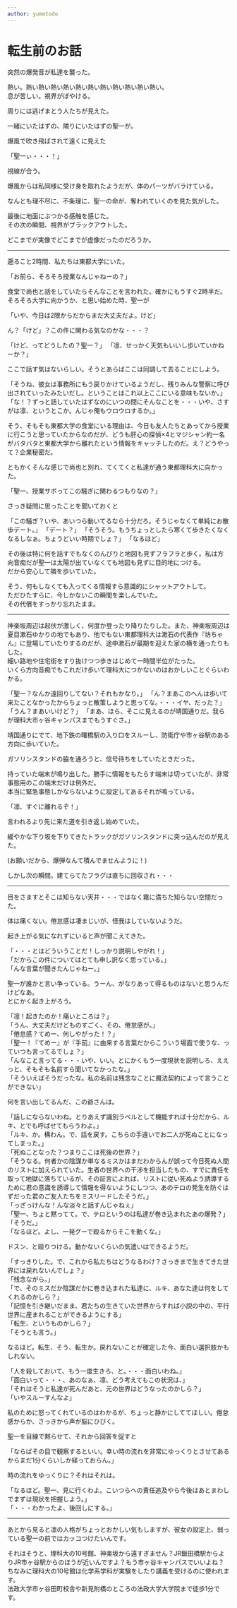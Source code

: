 ```yaml
---
author: yumetodo
---
```


# 転生前のお話

突然の爆発音が私達を襲った。

熱い。熱い熱い熱い熱い熱い熱い熱い熱い熱い熱い熱い。  
息が苦しい。視界がぼやける。

周りには逃げまとう人たちが見えた。

一緒にいたはずの、隣りにいたはずの聖一が。

爆風で吹き飛ばされて遠くに見えた

「聖一ぃ・・・！」

視線が合う。

爆風からは私同様に受け身を取れたようだが、体のパーツがバラけている。

なんとも理不尽に、不条理に、聖一の命が、奪われていくのを見た気がした。

最後に地面にぶつかる感触を感じた。  
その次の瞬間、視界がブラックアウトした。

どこまでが実像でどこまでが虚像だったのだろうか。

---

遡ること2時間、私たちは東都大学にいた。

「お前ら、そろそろ授業なんじゃねーの？」

食堂で尚也と話をしていたらそんなことを言われた。確かにもうすぐ2時半だ。そろそろ大学に向かうか、と思い始めた時、聖一が

「いや、今日は2限からだからまだ大丈夫だよ。けど」

ん？「けど」？この件に関わる気なのかな・・・？

「けど、ってどうしたの？聖一？」
「凛、せっかく天気もいいし歩いていかねーか？」

ここで話す気はないらしい。そうとあらばここは同調して去ることにしよう。

「そうね、彼女は事務所にもう戻りかけているようだし、残りみんな警察に呼び出されていったみたいだし。ということはこれ以上ここにいる意味もないか。」
「な！？ずっと話していたはずなのにいつの間にそんなことを・・・いや、さすがは凛、というとこか。んじゃ俺もウロウロするか。」

そう、そもそも東都大学の食堂にいる理由は、今日も友人たちとあってから授業に行こうと思っていたからなのだが、どうも肝心の探偵×4とマジシャン約一名がバタバタと東都大学から離れたという情報をキャッチしたのだ。え？どうやって？企業秘密だ。

ともかくそんな感じで尚也と別れ、てくてくと私達が通う東都理科大に向かった。

「聖一、授業サボってこの騒ぎに関わるつもりなの？」

さっき疑問に思ったことを聞いておくと

「この騒ぎ？いや、あいつら動いてるなら十分だろ。そうじゃなくて単純にお散歩デート。」
「デート？」
「そうそう。もうちょっとしたら寒くて歩きたくなくなるしなぁ。ちょうどいい時期でしょ？」
「なるほど」

その後は特に何を話すでもなくのんびりと地図も見ずフラフラと歩く。私は方向音痴だが聖一は太陽が出ていなくても地図も見ずに目的地につける。  
だから安心して隣を歩いていた。

そう、何もしなくても入ってくる情報すら意識的にシャットアウトして。  
ただひたすらに、今しかないこの瞬間を楽しんでいた。  
その代償をすっかり忘れたまま。

---

神楽坂周辺は起伏が激しく、何度か登ったり降りたりした。また、神楽坂周辺は夏目漱石ゆかりの地でもあり、他でもない東都理科大は漱石の代表作『坊ちゃん』に登場していたりするのだが、途中漱石が最期を迎えた家の横を通ったりもした。  
細い路地や住宅街をすり抜けつつ歩きはじめて一時間半位がたった。  
いくら方向音痴でもこれだけ歩いて理科大につかないのはおかしいことぐらいわかる。

「聖一？なんか遠回りしてない？それもかなり。」
「ん？まあこのへんは歩いて来たことなかったからちょっと散策しようと思ってな。・・・イヤ、だった？」
「うん？まあいいけど？」
「まあ、ほら、そこに見えるのが靖国通りだ。我らが理科大市ヶ谷キャンパスまでもうすぐさ。」

靖国通りにでて、地下鉄の曙橋駅の入り口をスルーし、防衛庁や市ヶ谷駅のある方向に歩いていた。

ガソリンスタンドの脇を通ろうと、信号待ちをしていたときだった。

持っていた端末が鳴り出した。勝手に情報をもたらす端末は切っていたが、非常事態用のこの端末だけは例外だ。  
本当に緊急事態しかならないように設定してあるそれが鳴っている。

「凛、すぐに離れるぞ！」

言われるより先に来た道を引き返し始めていた。

緩やかな下り坂を下りてきたトラックがガソリンスタンドに突っ込んだのが見えた。

(お願いだから、爆弾なんて積んでませんように！)

しかし次の瞬間。建てらてたフラグは直ちに回収され・・・

---

目をさますとそこは知らない天井・・・ではなく霧に満ちた知らない空間だった。

体は痛くない。倦怠感は凄まじいが、怪我はしていないようだ。

起き上がる気になれずにいると声が聞こえてきた。

「・・・とはどういうことだ！しっかり説明しやがれ！」  
「だからこの件についてはとても申し訳なく思っている。」  
「んな言葉が聞きたんじゃねー。」

聖一が誰かと言い争っている。うーん、がなりあって得るものはないと思うんだけどなあ。  
とにかく起き上がろう。

「凛！起きたのか！痛いところは？」  
「うん、大丈夫だけどものすごく、その、倦怠感が。」  
「倦怠感？てめー、何しやがった！？」  
「聖一！『てめー』が『手前』に由来する言葉だからこういう場面で使うな、っていつも言ってるでしょ？」  
「んなこと言ってる・・・いや、いい。とにかくもう一度現状を説明しろ、ええっと、そもそも名前すら聞いてなかったな。」  
「そういえばそうだったな。私の名前は残念なことに魔法契約によって言うことができない」

何を言い出してるんだ、この爺さんは。

「話しにならないわね。とりあえず識別ラベルとして機能すれば十分だから、ルキ、とでも呼ばせてもらうわよ。」  
「ルキ、か。構わん。で、話を戻す。こちらの手違いでお二人が死ぬことになってしまった。」  
「死ぬことなった？つまりここは死後の世界？」  
「そうなる。何者かの陰謀か単なるミスかはまだわからんが誤って今日死ぬ人間のリストに加えられていた。生者の世界への干渉を担当したもの、すでに責任を取って地獄に落ちているが、その証言によれば、リストに従い死ぬよう誘導するために君の意識を誘導して情報を得ないようにしつつ、あのテロの発生を防ぐはずだった君のご友人たちをミスリードしたそうだ。」  
「っざっけんな！んな淡々と話すんじゃねぇ」  
「聖一、ちょと黙ってて。で、テロというのは私達が巻き込まれたあの爆発？」  
「そうだ。」  
「なるほど。よし、一発グーで殴るからそこを動くな。」

ドスン、と殴りつける。動かないくらいの気遣いはできるようだ。

「すっきりした。で、これから私たちはどうなるわけ？さっきまで生きてきた世界には戻れないんでしょ？」  
「残念ながら。」  
「で、そのミスだか陰謀だかに巻き込まれた私達に、ルキ、あなた達は何をしてくれるのかしら？」  
「記憶を引き継いだまま、君たちの生きていた世界からすれば小説の中の、平行世界に産まれることができるようにする」  
「転生、というものかしら？」  
「そうとも言う。」

なるほど。転生、そう、転生か。戻れないことが確定した今、面白い選択肢かもしれない。

「人を殺しておいて、もう一度生きろ、と。・・・面白いわね。」  
「面白いって・・・、あのなぁ、凛、どう考えてもこの状況は、」  
「それはそうと私達が死んだあと、元の世界はどうなったのかしら？」  
「いやスルーすんなよ」

私のために怒ってくれているのはわかるが、ちょっと静かにしててほしい。倦怠感からか、さっきから声が脳にひびく。

聖一を目線で黙らせて、それから回答を促すと

「ならばその目で観察するといい。幸い時の流れを非常にゆっくりとさせてあるからまだ1分くらいしか経っておらん。」

時の流れをゆっくりに？それはそれは。

「なるほど。聖一、見に行くわよ。こいつらへの責任追及やら今後はあとまわしでまずは現状を把握しよう。」  
「・・・わかったよ、後回しにする。」

---

あとから見ると凛の人格がちょっとおかしい気もしますが、彼女の設定上、弱っている聖一の前ではカッコつけたいんです。

それはそうと、理科大の10号館、神楽坂から遠すぎません？JR飯田橋駅からよりJR市ヶ谷駅からのほうが近いんですよ？もう市ヶ谷キャンパスでいいよね？  
ちなみに理科大の10号館は化学系学科が実験をしたり講義を受けるのに使われます。  
法政大学市ヶ谷田町校舎や新見附橋のところの法政大学大学院まで徒歩1分です。
